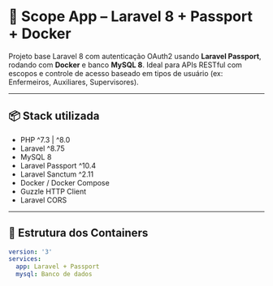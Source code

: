 # 🚀 Scope App – Laravel 8 + Passport + Docker

Projeto base Laravel 8 com autenticação OAuth2 usando **Laravel Passport**, rodando com **Docker** e banco **MySQL 8**. Ideal para APIs RESTful com escopos e controle de acesso baseado em tipos de usuário (ex: Enfermeiros, Auxiliares, Supervisores).

---

## 📦 Stack utilizada

- PHP ^7.3 | ^8.0
- Laravel ^8.75
- MySQL 8
- Laravel Passport ^10.4
- Laravel Sanctum ^2.11
- Docker / Docker Compose
- Guzzle HTTP Client
- Laravel CORS

---

## 📁 Estrutura dos Containers

```yaml
version: '3'
services:
  app: Laravel + Passport
  mysql: Banco de dados
